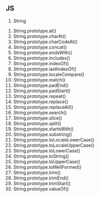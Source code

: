 ## JS

1. String

1) String.prototype.at()
2) String.prototype.charAt()
3) String.prototype.charCodeAt()
4) String.prototype.concat()
5) String.prototype.endsWith()
6) String.prototype.includes()
7) String.prototype.indexOf()
8) String.prototype.lastIndexOf()
9) String.prototype.localeCompare()
10) String.prototype.match()
11) String.prototype.padEnd()
12) String.prototype.padStart()
13) String.prototype.repeat()
14) String.prototype.replace()
15) String.prototype.replaceAll()
16) String.prototype.search()
17) String.prototype.slice()
18) String.prototype.split()
19) String.prototype.startsWith()
20) String.prototype.substring()
21) String.prototype.toLocaleLowerCase()
22) String.prototype.toLocaleUpperCase()
23) String.prototype.toLowerCase()
24) String.prototype.toString()
25) String.prototype.toUpperCase()
26) String.prototype.toWellFormed()
27) String.prototype.trim()
28) String.prototype.trimEnd()
29) String.prototype.trimStart()
30) String.prototype.valueOf()
